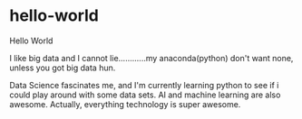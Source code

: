 # hello-world

Hello World

I like big data and I cannot lie............my anaconda(python) don't want none, unless you got big data hun.

Data Science fascinates me, and I'm currently learning python to see if i could play around with some data sets. AI and machine learning are also awesome. Actually, everything technology is super awesome.
